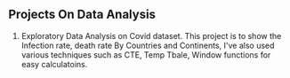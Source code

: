Projects On Data Analysis
-------------------------------------
1. Exploratory Data Analysis on Covid dataset.
This project is to show the Infection rate, death rate By Countries and Continents,
I've also used various techniques such as CTE, Temp Tbale, Window functions for easy calculatoins.
